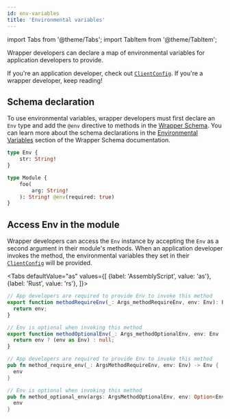 ```yaml
---
id: env-variables
title: 'Environmental variables'
---
```


import Tabs from '@theme/Tabs';
import TabItem from '@theme/TabItem';

Wrapper developers can declare a map of environmental variables for application developers to provide.

If you're an application developer, check out [`ClientConfig`](./integrate-wrappers/configure-client#envs). If you're a wrapper developer, keep reading!

## Schema declaration

To use environmental variables, wrapper developers must first declare an `Env` type and add the `@env` directive to methods in the [Wrapper Schema](./wrapper-schema). You can learn more about the schema declarations in the [Environmental Variables](./wrapper-schema#environmental-variables) section of the Wrapper Schema documentation.

```graphql
type Env {
    str: String!
}

type Module {
    foo(
        arg: String!
    ): String! @env(required: true)
}
```

## Access Env in the module

Wrapper developers can access the `Env` instance by accepting the `Env` as a second argument in their module's methods. When an application developer invokes the method, the environmental variables they set in their [`ClientConfig`](./integrate-wrappers/configure-client#envs) will be provided.

<Tabs
defaultValue="as"
values={[
{label: 'AssemblyScript', value: 'as'},
{label: 'Rust', value: 'rs'},
]}>
<TabItem value="as">

```typescript
// App developers are required to provide Env to invoke this method
export function methodRequireEnv(_: Args_methodRequireEnv, env: Env): Env {
  return env;
}

// Env is optional when invoking this method
export function methodOptionalEnv(_: Args_methodOptionalEnv, env: Env | null): Env | null {
  return env ? (env as Env) : null;
}
```

</TabItem>
<TabItem value="rs">

```rust
// App developers are required to provide Env to invoke this method
pub fn method_require_env(_: ArgsMethodRequireEnv, env: Env) -> Env {
  env
}

// Env is optional when invoking this method
pub fn method_optional_env(args: ArgsMethodOptionalEnv, env: Option<Env>) -> Option<Env> {
  env
}
```

</TabItem>
</Tabs>